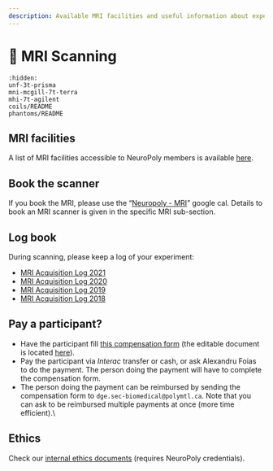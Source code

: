 ```yaml
---
description: Available MRI facilities and useful information about experiments.
---
```


# <span>🧲</span> MRI Scanning

```{toctree}
:hidden:
unf-3t-prisma
mni-mcgill-7t-terra
mhi-7t-agilent
coils/README
phantoms/README
```

## MRI facilities

A list of MRI facilities accessible to NeuroPoly members is available [here](https://neuropoly.gitbook.io/workspace/facilities#mri-facilities).&#x20;

## **Book the scanner**

If you book the MRI, please use the “[Neuropoly - MRI](https://calendar.google.com/calendar/embed?src=k4moiei5d2lh84iokouk6lt84o%40group.calendar.google.com\&ctz=America%2FToronto)” google cal. Details to book an MRI scanner is given in the specific MRI sub-section.&#x20;

## **Log book**

During scanning, please keep a log of your experiment:

* [MRI Acquisition Log 2021](https://docs.google.com/document/d/1NXUi0mshi7qaN\_Ge3A0J4dU4HSWhsBFGWA10gcXPphg/edit)
* [MRI Acquisition Log 2020](https://docs.google.com/document/d/1YqSS7ZC2LcPiDEyRfaXpCNyvHEjOPbB5OpELdMt9S1M/edit)
* [MRI Acquisition Log 2019](https://docs.google.com/document/d/1g8H2KxZ5NNIPmhCu9VIDr34VgskPOHVJBfOqMX7BHR8/edit)
* [MRI Acquisition Log 2018](https://docs.google.com/document/d/1AgnNL4Kl51Cl8J2h5VJhzOpB3O1EUrWy8\_mgb7dbvVA/edit#heading=h.hubt91p52z5p)

## Pay a participant?

* Have the participant fill [this compensation form](https://drive.google.com/file/d/1lJw3trkPCvQSfN9paHt5WmiatLp8jmCI/view?usp=sharing) (the editable document is located [here](https://drive.google.com/drive/folders/1b9O\_sCaBzGxk97TPMjdBlS7biZnwC7Dl)).
* Pay the participant via _Interac_ transfer or cash, or ask Alexandru Foias to do the payment. The person doing the payment will have to complete the compensation form.
* The person doing the payment can be reimbursed by sending the compensation form to `dge.sec-biomedical@polymtl.ca`. Note that you can ask to be reimbursed multiple payments at once (more time efficient).\


## ​Ethics

Check our [internal ethics documents](https://docs.google.com/document/d/16Gkday0rOIOy\_Mn8yOUtXQ9il\_fbOufaHTe\_Ek5pAB0/edit?usp=sharing) (requires NeuroPoly credentials).[\
](https://neuropoly.gitbook.io/neuropoly-lab/mri-coils/7t-agilent-icm)

